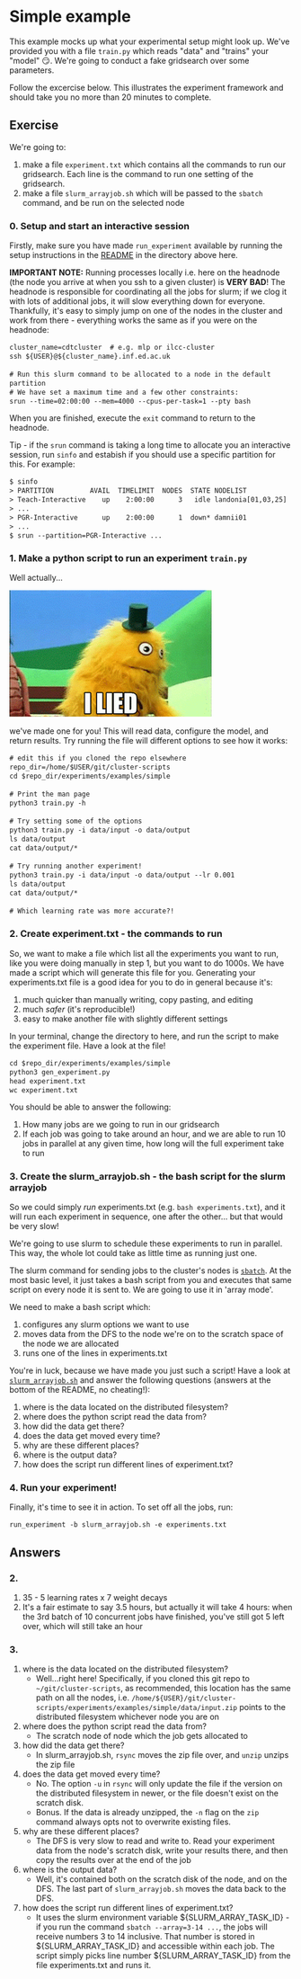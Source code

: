 # Simple example

This example mocks up what your experimental setup might look up. We've
provided you with a file `train.py` which reads "data" and "trains" your
"model" :smirk:. We're going to conduct a fake gridsearch over some parameters.

Follow the excercise below. This illustrates the experiment framework and
should take you no more than 20 minutes to complete.


## Exercise
We're going to:
1. make a file `experiment.txt` which contains all the commands to run our
gridsearch. Each line is the command to run one setting of the gridsearch.
1. make a file `slurm_arrayjob.sh` which will be passed to the `sbatch`
command, and be run on the selected node

### 0. Setup and start an interactive session
Firstly, make sure you have made `run_experiment` available by running the
setup instructions in the [README](../README.sh) in the directory above here.

**IMPORTANT NOTE:** Running processes locally i.e. here on the headnode (the
node you arrive at when you ssh to a given cluster) is **VERY BAD**! The
headnode is responsible for coordinating all the jobs for slurm; if we clog
it with lots of additional jobs, it will slow everything down for everyone.
Thankfully, it's easy to simply jump on one of the nodes in the cluster and
work from there - everything works the same as if you were on the headnode:
```
cluster_name=cdtcluster  # e.g. mlp or ilcc-cluster
ssh ${USER}@${cluster_name}.inf.ed.ac.uk

# Run this slurm command to be allocated to a node in the default partition
# We have set a maximum time and a few other constraints:
srun --time=02:00:00 --mem=4000 --cpus-per-task=1 --pty bash
```

When you are finished, execute the `exit` command to return to the headnode.

Tip - if the `srun` command is taking a long time to allocate you an
interactive session, run `sinfo` and estabish if you should use a specific
partition for this. For example:
```
$ sinfo
> PARTITION         AVAIL  TIMELIMIT  NODES  STATE NODELIST
> Teach-Interactive    up    2:00:00      3   idle landonia[01,03,25]
> ...
> PGR-Interactive      up    2:00:00      1  down* damnii01
> ...
$ srun --partition=PGR-Interactive ...
```

### 1. Make a python script to run an experiment `train.py`
Well actually...

![I LIED](data/input/spurious_data.gif)

we've made one for you! This will read data, configure the model, and return
results. Try running the file will different options to see how it works:
```
# edit this if you cloned the repo elsewhere
repo_dir=/home/$USER/git/cluster-scripts
cd $repo_dir/experiments/examples/simple

# Print the man page
python3 train.py -h

# Try setting some of the options
python3 train.py -i data/input -o data/output
ls data/output
cat data/output/*

# Try running another experiment!
python3 train.py -i data/input -o data/output --lr 0.001
ls data/output
cat data/output/*

# Which learning rate was more accurate?!
```

### 2. Create experiment.txt - the commands to run
So, we want to make a file which list all the experiments you want to run, like
you were doing manually in step 1, but you want to do 1000s. We have made a
script which will generate this file for you. Generating your experiments.txt
file is a good idea for you to do in general because it's:
1. much quicker than manually writing, copy pasting, and editing
1. much *safer* (it's reproducible!)
1. easy to make another file with slightly different settings

In your terminal, change the directory to here, and run the script to make
the experiment file. Have a look at the file!
```
cd $repo_dir/experiments/examples/simple
python3 gen_experiment.py
head experiment.txt
wc experiment.txt
```

You should be able to answer the following:
1. How many jobs are we going to run in our gridsearch
1. If each job was going to take around an hour, and we are able to run 10
   jobs in parallel at any given time, how long will the full experiment take
   to run


### 3. Create the slurm_arrayjob.sh - the bash script for the slurm arrayjob
So we could simply *run* experiments.txt (e.g. `bash experiments.txt`), and it
will run each experiment in sequence, one after the other... but that would be
very slow!

We're going to use slurm to schedule these experiments to run in parallel. This
way, the whole lot could take as little time as running just one.

The slurm command for sending jobs to the cluster's nodes is
[`sbatch`](https://slurm.schedmd.com/sbatch.html). At the most basic level, it
just takes a bash script from you and executes that same script on every node
it is sent to. We are going to use it in 'array mode'.

We need to make a bash script which:
1. configures any slurm options we want to use
1. moves data from the DFS to the node we're on to the scratch space of the
   node we are allocated
1. runs one of the lines in experiments.txt

You're in luck, because we have made you just such a script! Have a look at
[`slurm_arrayjob.sh`](./slurm_arrayjob.sh) and answer the following questions
(answers at the bottom of the README, no cheating!):
1. where is the data located on the distributed filesystem?
1. where does the python script read the data from?
1. how did the data get there?
1. does the data get moved every time?
1. why are these different places?
1. where is the output data?
1. how does the script run different lines of experiment.txt?


### 4. Run your experiment!
Finally, it's time to see it in action. To set off all the jobs, run:
```
run_experiment -b slurm_arrayjob.sh -e experiments.txt
```



## Answers

### 2.
1. 35 - 5 learning rates x 7 weight decays
1. It's a fair estimate to say 3.5 hours, but actually it will take 4 hours:
   when the 3rd batch of 10 concurrent jobs have finished, you've still got
   5 left over, which will still take an hour

### 3.
1. where is the data located on the distributed filesystem?
    * Well...right here! Specifically, if you cloned this git repo to
    `~/git/cluster-scripts`, as recommended, this location has the same path
    on all the nodes, i.e.
    `/home/${USER}/git/cluster-scripts/experiments/examples/simple/data/input.zip`
    points to the distributed filesystem whichever node you are on
1. where does the python script read the data from?
    * The scratch node of node which the job gets allocated to
1. how did the data get there?
    * In slurm_arrayjob.sh, `rsync` moves the zip file over, and `unzip`
    unzips the zip file
1. does the data get moved every time?
    * No. The option `-u` in `rsync` will only update the file if the version
    on the distributed filesystem in newer, or the file doesn't exist on the
    scratch disk.
    * Bonus. If the data is already unzipped, the `-n` flag on the `zip`
    command always opts not to overwrite existing files.
1. why are these different places?
    * The DFS is very slow to read and write to. Read your experiment data
    from the node's scratch disk, write your results there, and then copy the
    results over at the end of the job
1. where is the output data?
    * Well, it's contained both on the scratch disk of the node, and on the
    DFS. The last part of `slurm_arrayjob.sh` moves the data back to the DFS.
1. how does the script run different lines of experiment.txt?
    * It uses the slurm environment variable ${SLURM_ARRAY_TASK_ID} - if you
    run the command `sbatch --array=3-14 ...`, the jobs will receive numbers
    3 to 14 inclusive. That number is stored in ${SLURM_ARRAY_TASK_ID} and
    accessible within each job. The script simply picks line number
    ${SLURM_ARRAY_TASK_ID} from the file experiments.txt and runs it.